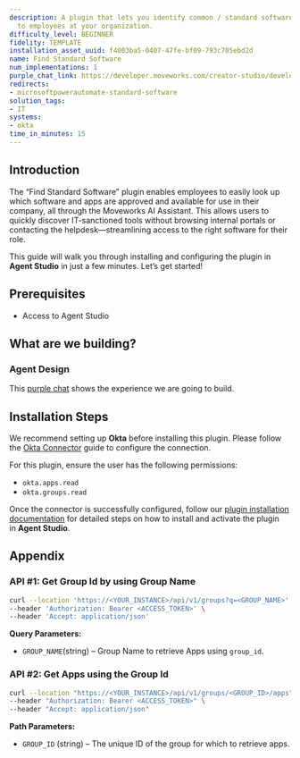 ```yaml
---
description: A plugin that lets you identify common / standard software available
  to employees at your organization.
difficulty_level: BEGINNER
fidelity: TEMPLATE
installation_asset_uuid: f4003ba5-0407-47fe-bf09-793c705ebd2d
name: Find Standard Software
num_implementations: 1
purple_chat_link: https://developer.moveworks.com/creator-studio/developer-tools/purple-chat/?conversation=%7B%22startTimestamp%22%3A%2211%3A43+AM%22%2C%22messages%22%3A%5B%7B%22role%22%3A%22user%22%2C%22parts%22%3A%5B%7B%22richText%22%3A%22What+software+do+employees+have+access+to+for+project+management%3F%22%7D%5D%7D%2C%7B%22role%22%3A%22assistant%22%2C%22parts%22%3A%5B%7B%22reasoningSteps%22%3A%5B%7B%22status%22%3A%22success%22%2C%22richText%22%3A%22%3Cp%3E%E2%9C%85+Working+on+%3Cb%3EProject+Management+Software%3C%2Fb%3E%3Cbr%3E%E2%8F%B3+Calling+Plugin+%3Cb%3EFind+Standard+Software%3C%2Fb%3E%3C%2Fp%3E%22%7D%5D%7D%2C%7B%22richText%22%3A%22Employees+have+access+to+the+following+project+management+software%3A%3Cbr%3E-+%3Cb%3EJira%3C%2Fb%3E%3Cbr%3E-+%3Cb%3EAsana%3C%2Fb%3E%3Cbr%3E-+%3Cb%3ETrello%3C%2Fb%3E%3Cbr%3EWould+you+like+to+begin+the+process+to+get+access+to+any+of+these%3F%22%7D%2C%7B%22buttons%22%3A%5B%7B%22style%22%3A%22filled%22%2C%22buttonText%22%3A%22Access+Jira%22%7D%2C%7B%22style%22%3A%22outlined%22%2C%22buttonText%22%3A%22Access+Asana%22%7D%2C%7B%22style%22%3A%22outlined%22%2C%22buttonText%22%3A%22Access+Trello%22%7D%2C%7B%22style%22%3A%22outlined%22%2C%22buttonText%22%3A%22No%2C+thank+you%22%7D%5D%7D%5D%7D%5D%7D
redirects:
- microsoftpowerautomate-standard-software
solution_tags:
- IT
systems:
- okta
time_in_minutes: 15
---
```


## Introduction

The “Find Standard Software” plugin enables employees to easily look up which software and apps are approved and available for use in their company, all through the Moveworks AI Assistant. This allows users to quickly discover IT-sanctioned tools without browsing internal portals or contacting the helpdesk—streamlining access to the right software for their role.

This guide will walk you through installing and configuring the plugin in **Agent Studio** in just a few minutes. Let’s get started!

## **Prerequisites**

- Access to Agent Studio

## **What are we building?**

### Agent Design

This [purple chat](https://developer.moveworks.com/creator-studio/developer-tools/purple-chat/?conversation=%7B%22startTimestamp%22%3A%2211%3A43+AM%22%2C%22messages%22%3A%5B%7B%22role%22%3A%22user%22%2C%22parts%22%3A%5B%7B%22richText%22%3A%22What+software+do+employees+have+access+to+for+project+management%3F%22%7D%5D%7D%2C%7B%22role%22%3A%22assistant%22%2C%22parts%22%3A%5B%7B%22reasoningSteps%22%3A%5B%7B%22status%22%3A%22success%22%2C%22richText%22%3A%22%3Cp%3E%E2%9C%85+Working+on+%3Cb%3EProject+Management+Software%3C%2Fb%3E%3Cbr%3E%E2%8F%B3+Calling+Plugin+%3Cb%3EFind+Standard+Software%3C%2Fb%3E%3C%2Fp%3E%22%7D%5D%7D%2C%7B%22richText%22%3A%22Employees+have+access+to+the+following+project+management+software%3A%3Cbr%3E-+%3Cb%3EJira%3C%2Fb%3E%3Cbr%3E-+%3Cb%3EAsana%3C%2Fb%3E%3Cbr%3E-+%3Cb%3ETrello%3C%2Fb%3E%3Cbr%3EWould+you+like+to+begin+the+process+to+get+access+to+any+of+these%3F%22%7D%2C%7B%22buttons%22%3A%5B%7B%22style%22%3A%22filled%22%2C%22buttonText%22%3A%22Access+Jira%22%7D%2C%7B%22style%22%3A%22outlined%22%2C%22buttonText%22%3A%22Access+Asana%22%7D%2C%7B%22style%22%3A%22outlined%22%2C%22buttonText%22%3A%22Access+Trello%22%7D%2C%7B%22style%22%3A%22outlined%22%2C%22buttonText%22%3A%22No%2C+thank+you%22%7D%5D%7D%5D%7D%5D%7D) shows the experience we are going to build.

## **Installation Steps**

We recommend setting up **Okta** before installing this plugin. Please follow the [Okta Connector](https://developer.moveworks.com/marketplace/package/?id=okta&hist=home%2Cbrws#how-to-implement) guide to configure the connection.

For this plugin, ensure the user has the following permissions:

- `okta.apps.read`
- `okta.groups.read`

Once the connector is successfully configured, follow our [plugin installation documentation](https://help.moveworks.com/docs/ai-agent-marketplace-installation) for detailed steps on how to install and activate the plugin in **Agent Studio**.

## **Appendix**

### **API #1: Get Group Id by using Group Name**

```bash
curl --location 'https://<YOUR_INSTANCE>/api/v1/groups?q=<GROUP_NAME>' \
--header 'Authorization: Bearer <ACCESS_TOKEN>' \
--header 'Accept: application/json'

```

**Query Parameters:**

- `GROUP_NAME`(string) –  Group Name to retrieve Apps using `group_id`.

### **API #2: Get Apps using the Group Id**

```bash
curl --location "https://<YOUR_INSTANCE>/api/v1/groups/<GROUP_ID>/apps" \
--header "Authorization: Bearer <ACCESS_TOKEN>" \
--header "Accept: application/json"

```

**Path Parameters:**

- `GROUP_ID` (string) –  The unique ID of the group for which to retrieve apps.